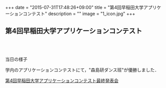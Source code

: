 +++
date = "2015-07-31T17:48:26+09:00"
title = "第4回早稲田大学アプリケーションコンテスト"
description = ""
image = "1_icon.jpg"
+++

## 第4回早稲田大学アプリケーションコンテスト

<div class="embedded-image-wrapper">
    <div class="embedded-image-container">
        <img src="../../img/news/1.jpg" alt="" />
    </div>
</div>
<br>
<br>


<div class="row">
<div class="col-lg-8 col-lg-offset-2">
    <img src="../../img/news/application.jpg" alt="" class="fit-to-width"  />
    <p class="text-center"><i class="fa fa-arrow-circle-up"></i>当日の様子
</div>
</div>

学内のアプリケーションコンテストにて，"森島研ダンス班"が優勝しました．

[第4回早稲田大学アプリケーションコンテスト最終発表会](http://www.waseda.jp/rps/incubation/event/appcon4/index.html)



